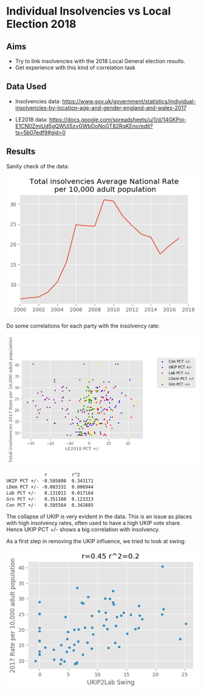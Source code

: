 # Individual Insolvencies vs Local Election 2018

## Aims
* Try to link insolvencies with the 2018 Local General election results.
* Get experience with this kind of correlation task

## Data Used
* Insolvencies data: https://www.gov.uk/government/statistics/individual-insolvencies-by-location-age-and-gender-england-and-wales-2017

* LE2018 data: https://docs.google.com/spreadsheets/u/1/d/14GKPoj-E1CN0ZmiUd5gQWUi5zvGWbDoNoGT82RqKEno/edit?ts=5b07edf9#gid=0

## Results
Sanity check of the data:


![alt text](images/national_insolvencies_rate.png)

Do some correlations for each party with the insolvency rate:



![alt text](images/all_parties_insolvencies.png)

```
              r         r^2
UKIP PCT +/- -0.585808  0.343171
LDem PCT +/- -0.083332  0.006944
Lab PCT +/-   0.131011  0.017164
Grn PCT +/-   0.351160  0.123313
Con PCT +/-   0.585564  0.342885
```

The collapse of UKIP is very evident in the data. This is an issue as places with high insolvency rates, often used to have a high UKIP vote share. Hence UKIP PCT +/- shows a big correlation with insolvency.

As a first step in removing the UKIP influence, we tried to look at swing:

![alt text](images/UKIP2Con.png)
